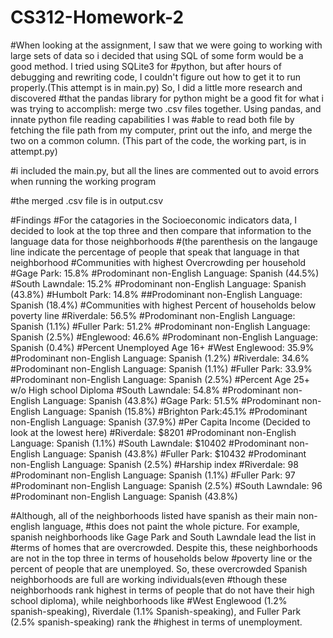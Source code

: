 # CS312-Homework-2

#When looking at the assignment, I saw that we were going to working with large sets of data so i decided that using SQL of some form would be a good method.  I tried using SQLite3 for
#python, but after hours of debugging and rewriting code, I couldn't figure out how to get it to run properly.(This attempt is in main.py)  So, I did a little more research and discovered
#that the pandas library for python might be a good fit for what i was trying to accomplish: merge two .csv files together.  Using pandas, and innate python file reading capabilities I was
#able to read both file by fetching the file path from my computer, print out the info, and merge the two on a common column.  (This part of the code, the working part, is in attempt.py)

#i included the main.py, but all the lines are commented out to avoid errors when running the working program

#the merged .csv file is in output.csv

#Findings
   #For the catagories in the Socioeconomic indicators data, I decided to look at the top three and then compare that information to the language data for those neighborhoods
   #(the parenthesis on the langauge line indicate the percentage of people that speak that language in that neighborhood
    #Communities with highest Overcrowding per household
        #Gage Park: 15.8%
            #Prodominant non-English Language: Spanish (44.5%)
        #South Lawndale: 15.2%
            #Prodominant non-English Language: Spanish (43.8%)
        #Humbolt Park: 14.8%
            ##Prodominant non-English Language: Spanish (18.4%)
    #Communities with highest Percent of households below poverty line
        #Riverdale: 56.5%
            #Prodominant non-English Language: Spanish (1.1%)
        #Fuller Park: 51.2%
            #Prodominant non-English Language: Spanish (2.5%)
        #Englewood: 46.6%
            #Prodominant non-English Language: Spanish (0.4%)
    #Percent Unemployed Age 16+
        #West Englewood: 35.9%
            #Prodominant non-English Language: Spanish (1.2%)
        #Riverdale: 34.6%
            #Prodominant non-English Language: Spanish (1.1%)
        #Fuller Park: 33.9%
            #Prodominant non-English Language: Spanish (2.5%)
    #Percent Age 25+ w/o High school Diploma
        #South Lawndale: 54.8%
            #Prodominant non-English Language: Spanish (43.8%)
        #Gage Park: 51.5%
            #Prodominant non-English Language: Spanish (15.8%)
        #Brighton Park:45.1%
            #Prodominant non-English Language: Spanish (37.9%)
    #Per Capita Income (Decided to look at the lowest here)
        #Riverdale: $8201
            #Prodominant non-English Language: Spanish (1.1%)
        #South Lawndale: $10402
            #Prodominant non-English Language: Spanish (43.8%)
        #Fuller Park: $10432
            #Prodominant non-English Language: Spanish (2.5%)
    #Harship index
        #Riverdale: 98
            #Prodominant non-English Language: Spanish (1.1%)
        #Fuller Park: 97
            #Prodominant non-English Language: Spanish (2.5%)
        #South Lawndale: 96
            #Prodominant non-English Language: Spanish (43.8%)






#Although, all of the neighborhoods listed have spanish as their main non-english language,
#this does not paint the whole picture.  For example, spanish neighborhoods like Gage Park and South Lawndale lead the list in
#terms of homes that are overcrowded.  Despite this, these neighborhoods are not in the top three in terms of households below
#poverty line or the percent of people that are unemployed.  So, these overcrowded Spanish neighborhoods are full are working individuals(even
#though these neighborhoods rank highest in terms of people that do not have their high school diploma), while neighborhoods like
#West Englewood (1.2% spanish-speaking), Riverdale (1.1% Spanish-speaking), and Fuller Park (2.5% spanish-speaking) rank the
#highest in terms of unemployment. 